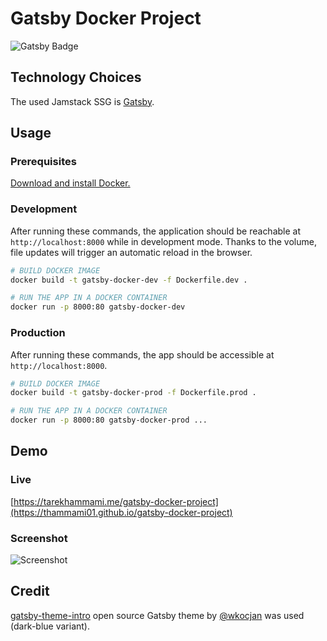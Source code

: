 # Gatsby Docker Project

![Gatsby Badge](https://github.com/THammami01/gatsby-docker-project/actions/workflows/gatsby.yml/badge.svg)

## Technology Choices

The used Jamstack SSG is [Gatsby](https://www.gatsbyjs.com/).

## Usage

### Prerequisites

[Download and install Docker.](https://docs.docker.com/get-docker/)

### Development

After running these commands, the application should be reachable at `http://localhost:8000` while in development mode.
Thanks to the volume, file updates will trigger an automatic reload in the browser.

```sh
# BUILD DOCKER IMAGE
docker build -t gatsby-docker-dev -f Dockerfile.dev .

# RUN THE APP IN A DOCKER CONTAINER
docker run -p 8000:80 gatsby-docker-dev
```

### Production

After running these commands, the app should be accessible at `http://localhost:8000`.

```sh
# BUILD DOCKER IMAGE
docker build -t gatsby-docker-prod -f Dockerfile.prod .

# RUN THE APP IN A DOCKER CONTAINER
docker run -p 8000:80 gatsby-docker-prod ...
```

## Demo

### Live

[https://tarekhammami.me/gatsby-docker-project](https://thammami01.github.io/gatsby-docker-project)

### Screenshot

![Screenshot](https://github.com/THammami01/gatsby-docker-project/assets/50141415/e2b1b7dd-5064-4eca-b769-db3ae9fea6bf)

## Credit

[gatsby-theme-intro](https://www.gatsbyjs.com/plugins/@wkocjan/gatsby-theme-intro) open source Gatsby theme by [@wkocjan](https://github.com/wkocjan) was used (dark-blue variant).
